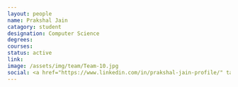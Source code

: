 ```yaml
---
layout: people
name: Prakshal Jain
catagory: student
designation: Computer Science
degrees: 
courses: 
status: active
link: 
image: /assets/img/team/Team-10.jpg
social: <a href="https://www.linkedin.com/in/prakshal-jain-profile/" target="_blank"><i class="icofont-linkedin"></i></a><a href="mailto:prakshal@buffalo.edu" target="_blank"><i class="icofont-email"></i></a>
---
```


